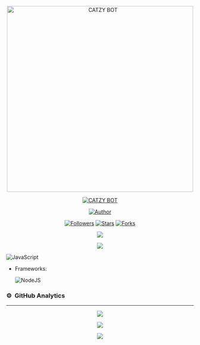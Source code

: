 
<p align="center">
<img src="https://telegra.ph/file/9cbe3e0cf338cb58a9697.jpg" alt="CATZY BOT" width="500"/>

</p>
<p align="center">
<a href="#"><img title="CATZY BOT" src="https://img.shields.io/badge/CATZY BOT-green?colorA=%23ff0000&colorB=%23017e40&style=for-the-badge"></a>
</p>
<p align="center">
<a href="https://github.com/Ilhamskhzyi/botv1-Md"><img title="Author" src="https://img.shields.io/badge/Author-Ilham-red.svg?style=for-the-badge&logo=github"></a>
</p>
<p align="center">
<a href="https://github.com/"><img title="Followers" src="https://img.shields.io/github/followers/Iihamhskhyzi?color=blue&style=flat-square"></a>
<a href="https://github.com/"><img title="Stars" src="https://img.shields.io/github/stars/Ilhamskhyi?color=red&style=flat-square"></a>
<a href="https://github.com//network/members"><img title="Forks" src="https://img.shields.io/github/forks/Ilhamskhyi/botv1-Md?color=red&style=flat-square"></a>
</p>

<p align="center"><a href="https://github.com/ZeronoC"><img src="https://github-readme-stats.vercel.app/api?username=ZeronoC&show_icons=true&theme=radical"></a></p>
<p align="center"><a href="https://github.com/ZeronoC"><img src="https://github-readme-stats.vercel.app/api/top-langs/?username=ZeronoC&theme=radical&layout=compact"></a></p> 



  ![JavaScript](https://img.shields.io/badge/JavaScript-323330?style=for-the-badge&logo=javascript&logoColor=F7DF1E)

- Frameworks: &nbsp;

  ![NodeJS](https://img.shields.io/badge/Node.js-43853D?style=for-the-badge&logo=node.js&logoColor=white)


### ⚙ &nbsp;GitHub Analytics

---



<p align="center">
  <a href="https://github.com/Ilhamskhyi"><img src="https://github-readme-streak-stats.herokuapp.com?user=xfar05&theme=tokyonight&hide_border=false&properties=background&border=%239611C5FF" /><a>
</p>
  
<p align="center">
  <a href="https://github.com/Ilhamskhzyi"><img src="https://github-readme-stats.vercel.app/api/top-langs?username=xfar05&theme=tokyonight&layout=compact" /></a>
</p>
  
<p align="center">
  <a href="https://github.com/Ilhamskhyi"><img src="https://github-profile-trophy.vercel.app/?username=xfar05&theme=radical&margin-w=20&no-bg=true&no-frame=false" /><a>
</p>
